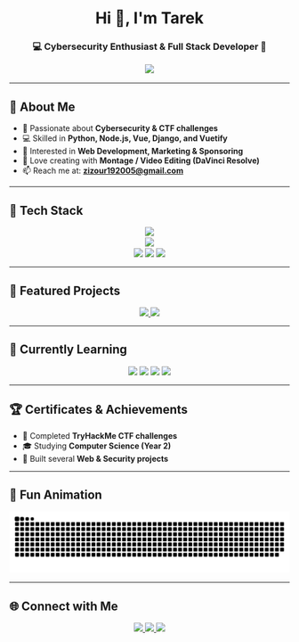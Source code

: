 <!-- Header مع صورة متحركة -->
<h1 align="center">Hi 👋, I'm Tarek</h1>
<h3 align="center">💻 Cybersecurity Enthusiast & Full Stack Developer 🚀</h3>

<p align="center">
  <img src="https://media.giphy.com/media/qgQUggAC3Pfv687qPC/giphy.gif" width="300"/>
</p>

---

## 🌟 About Me  
- 🔐 Passionate about **Cybersecurity & CTF challenges**  
- 💻 Skilled in **Python, Node.js, Vue, Django, and Vuetify**  
- 🎨 Interested in **Web Development, Marketing & Sponsoring**  
- 🎥 Love creating with **Montage / Video Editing (DaVinci Resolve)**  
- 📫 Reach me at: **zizour192005@gmail.com**

---

## 🚀 Tech Stack  

<p align="center">
  <img src="https://skillicons.dev/icons?i=python,nodejs,express,vue,vuetify,tailwind,js,html,css" />
  <br/>
  <img src="https://skillicons.dev/icons?i=django,github,git,chartjs,cpp,java,figma,photoshop" />
  <br/>
  <img src="https://img.shields.io/badge/Cybersecurity-%23000000.svg?&style=for-the-badge&logo=protonvpn&logoColor=00FF00" />
  <img src="https://img.shields.io/badge/Marketing-%23FF4500.svg?&style=for-the-badge&logo=googleads&logoColor=white" />
  <img src="https://img.shields.io/badge/Sponsoring-%23FF0000.svg?&style=for-the-badge&logo=adguard&logoColor=white" />
</p>

---

## 📂 Featured Projects  

<p align="center">
  <a href="https://github.com/zizou-123/stock-management" target="_blank">
    <img src="https://github-readme-stats.vercel.app/api/pin/?username=zizou-123&repo=stock-management&theme=tokyonight" />
  </a>
  <a href="https://github.com/zizou-123/admin-dashboard" target="_blank">
    <img src="https://github-readme-stats.vercel.app/api/pin/?username=zizou-123&repo=admin-dashboard&theme=tokyonight" />
  </a>
</p>

---

## 📖 Currently Learning  

<p align="center">
  <img src="https://img.shields.io/badge/Vuetify-%231867C0.svg?&style=for-the-badge&logo=vuetify&logoColor=white" />
  <img src="https://img.shields.io/badge/Pinia-%23ffd859.svg?&style=for-the-badge&logo=vue.js&logoColor=black" />
  <img src="https://img.shields.io/badge/Pusher-%236C47FF.svg?&style=for-the-badge&logo=pusher&logoColor=white" />
  <img src="https://img.shields.io/badge/Laravel-%23FF2D20.svg?&style=for-the-badge&logo=laravel&logoColor=white" />
</p>

---

## 🏆 Certificates & Achievements  

- 🥇 Completed **TryHackMe CTF challenges**  
- 🎓 Studying **Computer Science (Year 2)**  
- 🏅 Built several **Web & Security projects**  

---

## 🎯 Fun Animation  

<p align="center">
  <img src="https://raw.githubusercontent.com/Platane/snk/output/github-contribution-grid-snake.svg" />
</p>

---

## 🌐 Connect with Me  

<p align="center">
  <a href="https://linkedin.com/in/your-linkedin" target="_blank">
    <img src="https://img.shields.io/badge/LinkedIn-%230077B5.svg?&style=for-the-badge&logo=linkedin&logoColor=white" />
  </a>
  <a href="mailto:zizour192005@gmail.com">
    <img src="https://img.shields.io/badge/Gmail-D14836?&style=for-the-badge&logo=gmail&logoColor=white" />
  </a>
  <a href="https://github.com/zizou-123" target="_blank">
    <img src="https://img.shields.io/badge/GitHub-100000?&style=for-the-badge&logo=github&logoColor=white" />
  </a>
</p>
